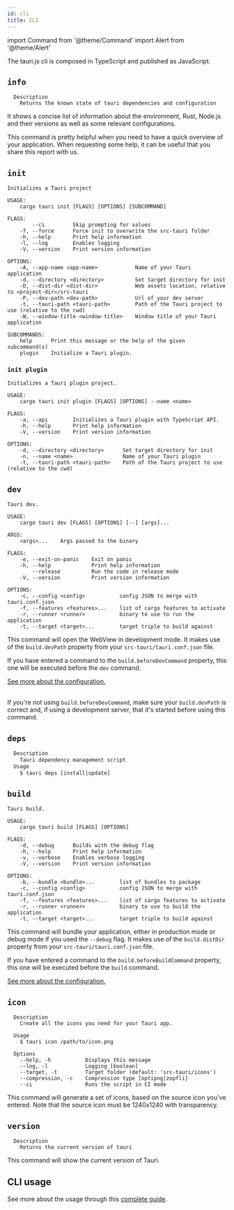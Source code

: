 ```yaml
---
id: cli
title: CLI
---
```


import Command from '@theme/Command'
import Alert from '@theme/Alert'


The tauri.js cli is composed in TypeScript and published as JavaScript. 

## `info`

<Command name="info" />

```
  Description
    Returns the known state of tauri dependencies and configuration
```

It shows a concise list of information about the environment, Rust, Node.js and their versions as well as some relevant configurations.

<Alert title="Note" icon="info-alt">
This command is pretty helpful when you need to have a quick overview of your application. When requesting some help, it can be useful that you share this report with us.
</Alert>

## `init`

<Command name="init" />

```
Initializes a Tauri project

USAGE:
    cargo tauri init [FLAGS] [OPTIONS] [SUBCOMMAND]

FLAGS:
        --ci         Skip prompting for values
    -f, --force      Force init to overwrite the src-tauri folder
    -h, --help       Print help information
    -l, --log        Enables logging
    -V, --version    Print version information

OPTIONS:
    -A, --app-name <app-name>            Name of your Tauri application
    -d, --directory <directory>          Set target directory for init
    -D, --dist-dir <dist-dir>            Web assets location, relative to <project-dir>/src-tauri
    -P, --dev-path <dev-path>            Url of your dev server
    -t, --tauri-path <tauri-path>        Path of the Tauri project to use (relative to the cwd)
    -W, --window-title <window-title>    Window title of your Tauri application

SUBCOMMANDS:
    help      Print this message or the help of the given subcommand(s)
    plugin    Initialize a Tauri plugin.
```

### `init plugin`

<Command name="init plugin" />

```
Initializes a Tauri plugin project.

USAGE:
    cargo tauri init plugin [FLAGS] [OPTIONS] --name <name>

FLAGS:
    -a, --api        Initializes a Tauri plugin with TypeScript API.
    -h, --help       Print help information
    -V, --version    Print version information

OPTIONS:
    -d, --directory <directory>      Set target directory for init
    -n, --name <name>                Name of your Tauri plugin
    -t, --tauri-path <tauri-path>    Path of the Tauri project to use (relative to the cwd)
```

## `dev`

<Command name="dev" />

```
Tauri dev.

USAGE:
    cargo tauri dev [FLAGS] [OPTIONS] [--] [args]...

ARGS:
    <args>...    Args passed to the binary

FLAGS:
    -e, --exit-on-panic    Exit on panic
    -h, --help             Print help information
        --release          Run the code in release mode
    -V, --version          Print version information

OPTIONS:
    -c, --config <config>           config JSON to merge with tauri.conf.json
    -f, --features <features>...    list of cargo features to activate
    -r, --runner <runner>           binary to use to run the application
    -t, --target <target>...        target triple to build against
```

This command will open the WebView in development mode. It makes use of the `build.devPath` property from your `src-tauri/tauri.conf.json` file.

If you have entered a command to the `build.beforeDevCommand` property, this one will be executed before the `dev` command.

<a href="/docs/api/config#build">See more about the configuration.</a><br/><br/>

<Alert title="Troubleshooting" type="warning" icon="alert">

If you're not using `build.beforeDevCommand`, make sure your `build.devPath` is correct and, if using a development server, that it's started before using this command.
</Alert>

## `deps`

<Command name="deps update" />

```sh
  Description
    Tauri dependency management script
  Usage
    $ tauri deps [install|update]
```


## `build`

<Command name="build" />

```
Tauri build.

USAGE:
    cargo tauri build [FLAGS] [OPTIONS]

FLAGS:
    -d, --debug      Builds with the debug flag
    -h, --help       Print help information
    -v, --verbose    Enables verbose logging
    -V, --version    Print version information

OPTIONS:
    -b, --bundle <bundle>...        list of bundles to package
    -c, --config <config>           config JSON to merge with tauri.conf.json
    -f, --features <features>...    list of cargo features to activate
    -r, --runner <runner>           binary to use to build the application
    -t, --target <target>...        target triple to build against
```

This command will bundle your application, either in production mode or debug mode if you used the `--debug` flag. It makes use of the `build.distDir` property from your `src-tauri/tauri.conf.json` file.

If you have entered a command to the `build.beforeBuildCommand` property, this one will be executed before the `build` command.

<a href="/docs/api/config#build">See more about the configuration.</a>

## `icon`

<Command name="icon" />

```
  Description
    Create all the icons you need for your Tauri app.

  Usage
    $ tauri icon /path/to/icon.png

  Options
    --help, -h           Displays this message
    --log, -l            Logging [boolean]
    --target, -t         Target folder (default: 'src-tauri/icons')
    --compression, -c    Compression type [optipng|zopfli]
    --ci                 Runs the script in CI mode     
```

This command will generate a set of icons, based on the source icon you've entered. Note that the source icon must be 1240x1240 with transparency.

## `version`

<Command name="--version" />

```
  Description
    Returns the current version of tauri
```

This command will show the current version of Tauri.

## CLI usage

See more about the usage through this [complete guide](/docs/development/integration).
